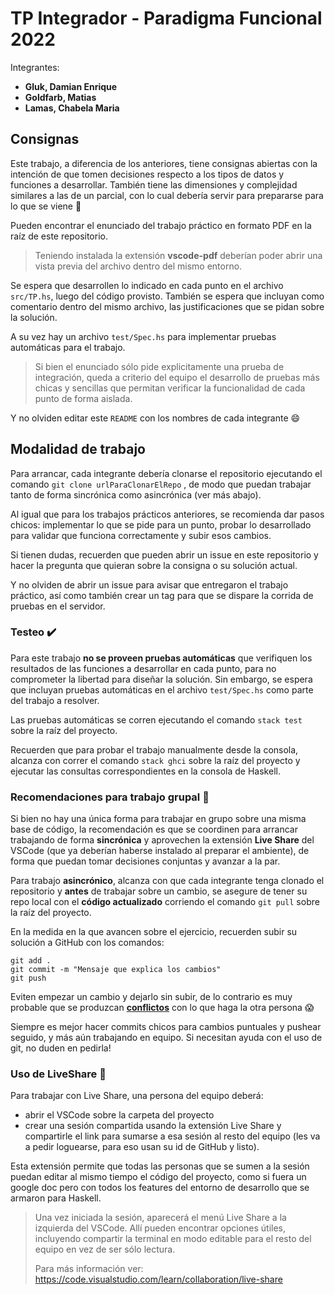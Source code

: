 # TP Integrador - Paradigma Funcional 2022

Integrantes:

- **Gluk, Damian Enrique**
- **Goldfarb, Matias**
- **Lamas, Chabela Maria**

## Consignas

Este trabajo, a diferencia de los anteriores, tiene consignas abiertas con la intención de que tomen decisiones respecto a los tipos de datos y funciones a desarrollar. También tiene las dimensiones y complejidad similares a las de un parcial, con lo cual debería servir para prepararse para lo que se viene :muscle:

Pueden encontrar el enunciado del trabajo práctico en formato PDF en la raíz de este repositorio.

> Teniendo instalada la extensión **vscode-pdf** deberían poder abrir una vista previa del archivo dentro del mismo entorno.

Se espera que desarrollen lo indicado en cada punto en el archivo `src/TP.hs`, luego del código provisto. También se espera que incluyan como comentario dentro del mismo archivo, las justificaciones que se pidan sobre la solución.

A su vez hay un archivo `test/Spec.hs` para implementar pruebas automáticas para el trabajo.

> Si bien el enunciado sólo pide explicitamente una prueba de integración, queda a criterio del equipo el desarrollo de pruebas más chicas y sencillas que permitan verificar la funcionalidad de cada punto de forma aislada.

Y no olviden editar este `README` con los nombres de cada integrante :smile:

## Modalidad de trabajo

Para arrancar, cada integrante debería clonarse el repositorio ejecutando el comando `git clone urlParaClonarElRepo` , de modo que puedan trabajar tanto de forma sincrónica como asincrónica (ver más abajo).

Al igual que para los trabajos prácticos anteriores, se recomienda dar pasos chicos: implementar lo que se pide para un punto, probar lo desarrollado para validar que funciona correctamente y subir esos cambios.

Si tienen dudas, recuerden que pueden abrir un issue en este repositorio y hacer la pregunta que quieran sobre la consigna o su solución actual.

Y no olviden de abrir un issue para avisar que entregaron el trabajo práctico, así como también crear un tag para que se dispare la corrida de pruebas en el servidor.

### Testeo :heavy_check_mark:

Para este trabajo **no se proveen pruebas automáticas** que verifiquen los resultados de las funciones a desarrollar en cada punto, para no comprometer la libertad para diseñar la solución. Sin embargo, se espera que incluyan pruebas automáticas en el archivo `test/Spec.hs` como parte del trabajo a resolver.

Las pruebas automáticas se corren ejecutando el comando `stack test` sobre la raíz del proyecto.

Recuerden que para probar el trabajo manualmente desde la consola, alcanza con correr el comando `stack ghci` sobre la raíz del proyecto y ejecutar las consultas correspondientes en la consola de Haskell.

### Recomendaciones para trabajo grupal :busts_in_silhouette:

Si bien no hay una única forma para trabajar en grupo sobre una misma base de código, la recomendación es que se coordinen para arrancar trabajando de forma **sincrónica** y aprovechen la extensión **Live Share** del VSCode (que ya deberían haberse instalado al preparar el ambiente), de forma que puedan tomar decisiones conjuntas y avanzar a la par.

Para trabajo **asincrónico**, alcanza con que cada integrante tenga clonado el repositorio y **antes** de trabajar sobre un cambio, se asegure de tener su repo local con el **código actualizado** corriendo el comando `git pull` sobre la raíz del proyecto.

En la medida en la que avancen sobre el ejercicio, recuerden subir su solución a GitHub con los comandos:

```
git add .
git commit -m "Mensaje que explica los cambios"
git push
```

Eviten empezar un cambio y dejarlo sin subir, de lo contrario es muy probable que se produzcan [**conflictos**](https://www.youtube.com/watch?v=sKcN7cWFniw&list=PL2xYJ49ov_ddydw7wvncxMBzB3wpqPV0u&index=7) con lo que haga la otra persona :scream:

Siempre es mejor hacer commits chicos para cambios puntuales y pushear seguido, y más aún trabajando en equipo. Si necesitan ayuda con el uso de git, no duden en pedirla!

### Uso de LiveShare :rocket:

Para trabajar con Live Share, una persona del equipo deberá:

- abrir el VSCode sobre la carpeta del proyecto
- crear una sesión compartida usando la extensión Live Share y compartirle el link para sumarse a esa sesión al resto del equipo (les va a pedir loguearse, para eso usan su id de GitHub y listo).

Esta extensión permite que todas las personas que se sumen a la sesión puedan editar al mismo tiempo el código del proyecto, como si fuera un google doc pero con todos los features del entorno de desarrollo que se armaron para Haskell.

> Una vez iniciada la sesión, aparecerá el menú Live Share a la izquierda del VSCode. Allí pueden encontrar opciones útiles, incluyendo compartir la terminal en modo editable para el resto del equipo en vez de ser sólo lectura.
>
> Para más información ver: https://code.visualstudio.com/learn/collaboration/live-share
